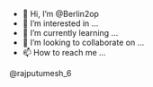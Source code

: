 - 👋 Hi, I’m @Berlin2op
- 👀 I’m interested in ...
- 🌱 I’m currently learning ...
- 💞️ I’m looking to collaborate on ...
- 📫 How to reach me ...

<!---
Berlin2op/Berlin2op is a ✨ special ✨ repository because its `README.md` (this file) appears on your GitHub profile.
You can click the Preview link to take a look at your changes.
--->@rajputumesh_6
